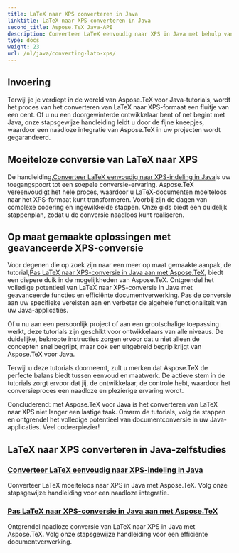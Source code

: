 ```yaml
---
title: LaTeX naar XPS converteren in Java
linktitle: LaTeX naar XPS converteren in Java
second_title: Aspose.TeX Java-API
description: Converteer LaTeX eenvoudig naar XPS in Java met behulp van Aspose.TeX. Stap-voor-stap handleiding voor naadloze integratie en efficiënte documentverwerking.
type: docs
weight: 23
url: /nl/java/converting-lato-xps/
---
```

## Invoering

Terwijl je je verdiept in de wereld van Aspose.TeX voor Java-tutorials, wordt het proces van het converteren van LaTeX naar XPS-formaat een fluitje van een cent. Of u nu een doorgewinterde ontwikkelaar bent of net begint met Java, onze stapsgewijze handleiding leidt u door de fijne kneepjes, waardoor een naadloze integratie van Aspose.TeX in uw projecten wordt gegarandeerd.

## Moeiteloze conversie van LaTeX naar XPS
 De handleiding,[Converteer LaTeX eenvoudig naar XPS-indeling in Java](./simple-xps-conversion/)is uw toegangspoort tot een soepele conversie-ervaring. Aspose.TeX vereenvoudigt het hele proces, waardoor u LaTeX-documenten moeiteloos naar het XPS-formaat kunt transformeren. Voorbij zijn de dagen van complexe codering en ingewikkelde stappen. Onze gids biedt een duidelijk stappenplan, zodat u de conversie naadloos kunt realiseren.

## Op maat gemaakte oplossingen met geavanceerde XPS-conversie
 Voor degenen die op zoek zijn naar een meer op maat gemaakte aanpak, de tutorial,[Pas LaTeX naar XPS-conversie in Java aan met Aspose.TeX](./advanced-xps-conversion/), biedt een diepere duik in de mogelijkheden van Aspose.TeX. Ontgrendel het volledige potentieel van LaTeX naar XPS-conversie in Java met geavanceerde functies en efficiënte documentverwerking. Pas de conversie aan uw specifieke vereisten aan en verbeter de algehele functionaliteit van uw Java-applicaties.

Of u nu aan een persoonlijk project of aan een grootschalige toepassing werkt, deze tutorials zijn geschikt voor ontwikkelaars van alle niveaus. De duidelijke, beknopte instructies zorgen ervoor dat u niet alleen de concepten snel begrijpt, maar ook een uitgebreid begrip krijgt van Aspose.TeX voor Java.

Terwijl u deze tutorials doorneemt, zult u merken dat Aspose.TeX de perfecte balans biedt tussen eenvoud en maatwerk. De actieve stem in de tutorials zorgt ervoor dat jij, de ontwikkelaar, de controle hebt, waardoor het conversieproces een naadloze en plezierige ervaring wordt.

Concluderend: met Aspose.TeX voor Java is het converteren van LaTeX naar XPS niet langer een lastige taak. Omarm de tutorials, volg de stappen en ontgrendel het volledige potentieel van documentconversie in uw Java-applicaties. Veel codeerplezier!
## LaTeX naar XPS converteren in Java-zelfstudies
### [Converteer LaTeX eenvoudig naar XPS-indeling in Java](./simple-xps-conversion/)
Converteer LaTeX moeiteloos naar XPS in Java met Aspose.TeX. Volg onze stapsgewijze handleiding voor een naadloze integratie.
### [Pas LaTeX naar XPS-conversie in Java aan met Aspose.TeX](./advanced-xps-conversion/)
Ontgrendel naadloze conversie van LaTeX naar XPS in Java met Aspose.TeX. Volg onze stapsgewijze handleiding voor een efficiënte documentverwerking.
